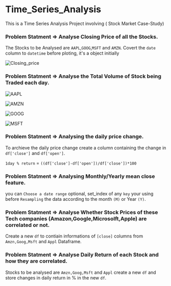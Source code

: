 # Time_Series_Analysis
This is a Time Series Analysis Project involving ( Stock Market Case-Study)

###  Problem Statment => Analyse Closing Price of all the Stocks.

The Stocks to be Analysed are `AAPL`,`GOOG`,`MSFT` and `AMZN`. 
Covert the `date` column to `datetime` before ploting, it's a object initially

![Closing_price](https://user-images.githubusercontent.com/42388234/158672516-99f52c26-65bd-4dca-872b-d85580deb0b5.png)


###  Problem Statment => Analyse the Total Volume of Stock being Traded each day.

![AAPL](https://user-images.githubusercontent.com/42388234/158672799-bf4caea6-1799-4dec-a172-a70d52dca461.png)

![AMZN](https://user-images.githubusercontent.com/42388234/158672819-05d79f44-abe9-414f-8e3d-0bdf0dc762b8.png)

![GOOG](https://user-images.githubusercontent.com/42388234/158672825-0b7b2764-9508-49fb-93d9-5706b99e51f2.png)

![MSFT](https://user-images.githubusercontent.com/42388234/158672837-f08d401a-1743-4fa8-a64f-7b170aebaf70.png)


###  Problem Statment => Analysing  the daily price change.

 To archieve the daily price change create a column containing the change in  `df['close']` and `df['open']`. 
 
 `1day % return`  = `((df['close']-df['open'])/df['close'])*100` 
 
 
###  Problem Statment => Analysing  Monthly/Yearly mean close feature.
 
you can `Choose a date range` optional, set_index of any `key` your using before `Resampling` the data according to the month `(M)` or Year `(Y)`. 

###  Problem Statment => Analyse Whether Stock Prices of these Tech companies (Amazon,Google,Microsolft,Apple) are correlated or not.

Create a new `df` to contiain informations of `[close]` columns from `Amzn,Goog,Msft` and `Appl` Dataframe. 

###  Problem Statment => Analyse Daily Return of each Stock and how they are correlated.

Stocks to be analysed are `Amzn,Goog,Msft` and `Appl` create a new `df` and store changes in daily return in % in the new `df`.







